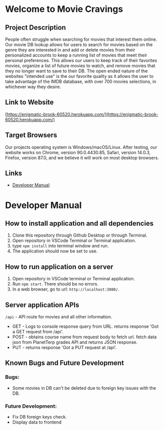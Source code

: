 
# Welcome to Movie Cravings

## Project Description
People often struggle when searching for movies that interest them online. Our movie DB lookup allows for users to search for movies based on the genre they are interested in and add or delete movies from their personalized accounts to keep a running list of movies that meet their personal preferences. This allows our users to keep track of their favorites movies, organize a list of future movies to watch, and remove movies that they no longer want to save to their DB. The open ended nature of the websites "intended use" is the our favorite quality as it allows the user to take advantage of the IMDB database, with over 700 movies selections, in whichever way they desire.

## Link to Website
[https://enigmatic-brook-60520.herokuapp.com/](https://enigmatic-brook-60520.herokuapp.com/)

## Target Browsers
Our projects operating system is Windows/macOS/Linux. After testing, our website works on Chrome, version 90.0.4430.85, Safari, version 14.0.3, Firefox, version 87.0, and we believe it will work on most desktop browsers.

## Links
* [Developer Manual](https://github.com/jhersh4/finalproject377#developer-manual)
# Developer Manual
## How to install application and all dependencies
1. Clone this repository through Github Desktop or through Terminal.
2. Open repository in VSCode Terminal or Terminal application.
3. type ```npm install``` into terminal window and run.
4. The application should now be set to use.

## How to run application on a server
1. Open repository in VSCode terminal or Terminal application.
2. Run ```npm start```. There should be no errors.
3. In a web browser, go to url: ```http://localhost:3000/```.


## Server application APIs
```/api``` -  API route for movies and all other information.
* GET - Logs to console response query from URL. returns response 'Got a GET request from /api'.
* POST - obtains course name from request body to fetch url. fetch data json from PlanetTerp grades API and returns JSON response. 
* PUT - returns response 'Got a PUT request at /api'.

## Known Bugs and Future Development
### Bugs:
- Some movies in DB can't be deleted due to foreign key issues with the DB.



### Future Development: 
* Fix DB foreign keys check.
* Display data to frontend
